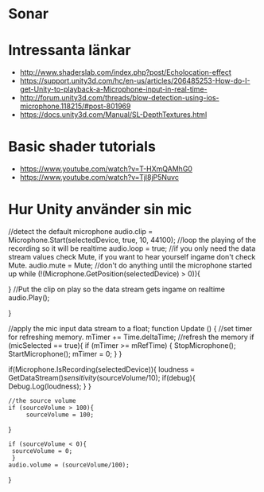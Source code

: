 # Sonar

# Intressanta länkar
  * http://www.shaderslab.com/index.php?post/Echolocation-effect
  * https://support.unity3d.com/hc/en-us/articles/206485253-How-do-I-get-Unity-to-playback-a-Microphone-input-in-real-time-
  * http://forum.unity3d.com/threads/blow-detection-using-ios-microphone.118215/#post-801969
  * https://docs.unity3d.com/Manual/SL-DepthTextures.html

# Basic shader tutorials
  * https://www.youtube.com/watch?v=T-HXmQAMhG0
  * https://www.youtube.com/watch?v=Tjl8jP5Nuvc


# Hur Unity använder sin mic
  //detect the default microphone
  audio.clip = Microphone.Start(selectedDevice, true, 10, 44100);
  //loop the playing of the recording so it will be realtime
  audio.loop = true;
  //if you only need the data stream values  check Mute, if you want to hear yourself ingame don't check Mute. 
  audio.mute = Mute;
  //don't do anything until the microphone started up
  while (!(Microphone.GetPosition(selectedDevice) > 0)){
   
  }
  //Put the clip on play so the data stream gets ingame on realtime
  audio.Play();
   
  }
  
  //apply the mic input data stream to a float;
  function Update () {
  //set timer for refreshing memory.
   mTimer += Time.deltaTime;
   //refresh the memory
  if (micSelected == true){
   if (mTimer >= mRefTime) {
  				StopMicrophone();
  				StartMicrophone();
  				mTimer = 0;
  			}
  		   }	
   
  if(Microphone.IsRecording(selectedDevice)){
    loudness = GetDataStream()*sensitivity*(sourceVolume/10);
    if(debug){
    Debug.Log(loudness);
    }
    }
   
    //the source volume
    if (sourceVolume > 100){
         sourceVolume = 100;
   }
   
    if (sourceVolume < 0){
     sourceVolume = 0;
     }
    audio.volume = (sourceVolume/100);
  }
